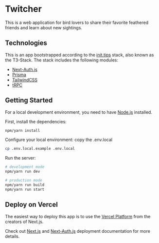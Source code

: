# Twitcher

This is a web application for bird lovers to share their favorite feathered friends and learn about new sightings.

## Technologies

This is an app bootstrapped according to the [init.tips](https://init.tips) stack, also known as the T3-Stack. The stack includes the following modules:

- [Next-Auth.js](https://next-auth.js.org)
- [Prisma](https://prisma.io)
- [TailwindCSS](https://tailwindcss.com)
- [tRPC](https://trpc.io)

## Getting Started

For a local development environment, you need to have [Node.js](https://nodejs.org/en/) installed.

First, install the dependencies:

```bash
npm/yarn install
```

Configure your local environment: copy the .env.local

```bash
cp .env.local.example .env.local
```

Run the server:

```bash
# development mode
npm/yarn run dev

# production mode
npm/yarn run build
npm/yarn run start
```

## Deploy on Vercel

The easiest way to deploy this app is to use the [Vercel Platform](https://vercel.com/new?utm_medium=default-template&filter=next.js&utm_source=create-next-app&utm_campaign=create-next-app-readme) from the creators of Next.js.

Check out [Next.js](https://nextjs.org/docs/deployment) and [Next-Auth.js](https://next-auth.js.org/deployment) deployment documentation for more details.
